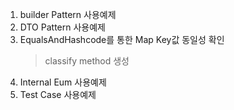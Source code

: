 1. builder Pattern 사용예제
1. DTO Pattern 사용예제
1. EqualsAndHashcode를 통한 Map Key값 동일성 확인
    > classify method 생성
1. Internal Eum 사용예제
1. Test Case 사용예제
